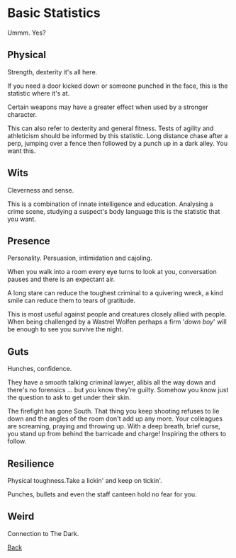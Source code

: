 # Basic Statistics

Ummm. Yes?

## Physical

Strength, dexterity it's all here.

If you need a door kicked down or someone punched in the face, this is the statistic where it's at. 

Certain weapons may have a greater effect when used by a stronger character. 

This can also refer to dexterity and general fitness. Tests of agility and athleticism should be informed by this statistic. Long distance chase after a perp, jumping over a fence then followed by a punch up in a dark alley. You want this.

## Wits

Cleverness and sense.

This is a combination of innate intelligence and education. Analysing a crime scene, studying a suspect's body language this is the statistic that you want.

## Presence

Personality. Persuasion, intimidation and cajoling.

When you walk into a room every eye turns to look at you, conversation pauses and there is an expectant air. 

A long stare can reduce the toughest criminal to a quivering wreck, a kind smile can reduce them to tears of gratitude.

This is most useful against people and creatures closely allied with people. When being challenged by a Wastrel Wolfen perhaps a firm '*down boy*' will be enough to see you survive the night.

## Guts

Hunches, confidence.

They have a smooth talking criminal lawyer, alibis all the way down and there's no forensics … but you know they're guilty. Somehow you know just the question to ask to get under their skin.

The firefight has gone South. That thing you keep shooting refuses to lie down and the angles of the room don't add up any more.  Your colleagues are screaming, praying and throwing up. With a deep breath, brief curse, you stand up from behind the barricade and charge! Inspiring the others to follow.

## Resilience

Physical toughness.Take a lickin' and keep on tickin'.

Punches, bullets and even the staff canteen hold no fear for you.

## Weird

Connection to The Dark.

[Back](index.html)